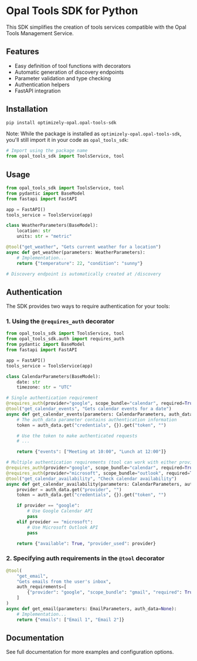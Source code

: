 # Opal Tools SDK for Python

This SDK simplifies the creation of tools services compatible with the Opal Tools Management Service.

## Features

- Easy definition of tool functions with decorators
- Automatic generation of discovery endpoints
- Parameter validation and type checking
- Authentication helpers
- FastAPI integration

## Installation

```bash
pip install optimizely-opal.opal-tools-sdk
```

Note: While the package is installed as `optimizely-opal.opal-tools-sdk`, you'll still import it in your code as `opal_tools_sdk`:

```python
# Import using the package name
from opal_tools_sdk import ToolsService, tool
```

## Usage

```python
from opal_tools_sdk import ToolsService, tool
from pydantic import BaseModel
from fastapi import FastAPI

app = FastAPI()
tools_service = ToolsService(app)

class WeatherParameters(BaseModel):
    location: str
    units: str = "metric"

@tool("get_weather", "Gets current weather for a location")
async def get_weather(parameters: WeatherParameters):
    # Implementation...
    return {"temperature": 22, "condition": "sunny"}

# Discovery endpoint is automatically created at /discovery
```

## Authentication

The SDK provides two ways to require authentication for your tools:

### 1. Using the `@requires_auth` decorator

```python
from opal_tools_sdk import ToolsService, tool
from opal_tools_sdk.auth import requires_auth
from pydantic import BaseModel
from fastapi import FastAPI

app = FastAPI()
tools_service = ToolsService(app)

class CalendarParameters(BaseModel):
    date: str
    timezone: str = "UTC"

# Single authentication requirement
@requires_auth(provider="google", scope_bundle="calendar", required=True)
@tool("get_calendar_events", "Gets calendar events for a date")
async def get_calendar_events(parameters: CalendarParameters, auth_data=None):
    # The auth_data parameter contains authentication information
    token = auth_data.get("credentials", {}).get("token", "")

    # Use the token to make authenticated requests
    # ...

    return {"events": ["Meeting at 10:00", "Lunch at 12:00"]}

# Multiple authentication requirements (tool can work with either provider)
@requires_auth(provider="google", scope_bundle="calendar", required=True)
@requires_auth(provider="microsoft", scope_bundle="outlook", required=True)
@tool("get_calendar_availability", "Check calendar availability")
async def get_calendar_availability(parameters: CalendarParameters, auth_data=None):
    provider = auth_data.get("provider", "")
    token = auth_data.get("credentials", {}).get("token", "")

    if provider == "google":
        # Use Google Calendar API
        pass
    elif provider == "microsoft":
        # Use Microsoft Outlook API
        pass

    return {"available": True, "provider_used": provider}
```

### 2. Specifying auth requirements in the `@tool` decorator

```python
@tool(
    "get_email",
    "Gets emails from the user's inbox",
    auth_requirements=[
        {"provider": "google", "scope_bundle": "gmail", "required": True}
    ]
)
async def get_email(parameters: EmailParameters, auth_data=None):
    # Implementation...
    return {"emails": ["Email 1", "Email 2"]}
```

## Documentation

See full documentation for more examples and configuration options.
